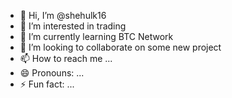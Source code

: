 - 👋 Hi, I’m @shehulk16
- 👀 I’m interested in trading
- 🌱 I’m currently learning BTC Network
- 💞️ I’m looking to collaborate on some new project
- 📫 How to reach me ...
- 😄 Pronouns: ...
- ⚡ Fun fact: ...

<!---
shehulk16/shehulk16 is a ✨ special ✨ repository because its `README.md` (this file) appears on your GitHub profile.
You can click the Preview link to take a look at your changes.
--->
